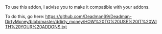 To use this addon, I advise you to make it compatible with your addons.

To do this, go here: 
https://github.com/Deadman69/Deadman-DirtyMoney/blob/master/ddirty_money/HOW%20TO%20USE%20IT%20WITH%20YOUR%20ADDONS.txt
